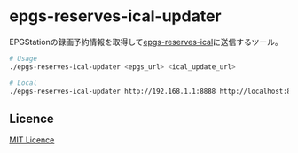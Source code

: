 # epgs-reserves-ical-updater


EPGStationの録画予約情報を取得して[epgs-reserves-ical](https://github.com/hiroxto/epgs-reserves-ical)に送信するツール。

```bash
# Usage
./epgs-reserves-ical-updater <epgs_url> <ical_update_url>

# Local
./epgs-reserves-ical-updater http://192.168.1.1:8888 http://localhost:8787
```

## Licence

[MIT Licence](https://raw.githubusercontent.com/hiroxto/epgs-reserves-ical-updater/main/LICENSE)
